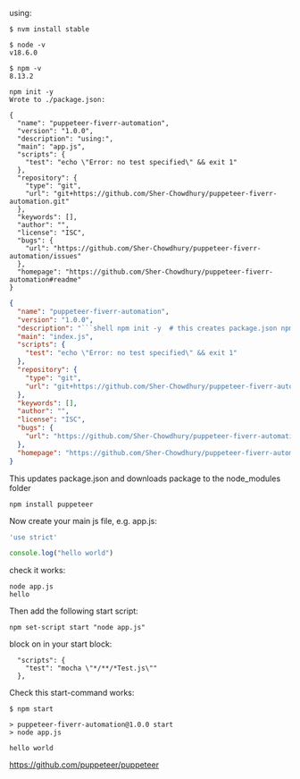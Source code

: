 
using:

```shell
$ nvm install stable

$ node -v
v18.6.0

$ npm -v
8.13.2

```

```shell
npm init -y
Wrote to ./package.json:

{
  "name": "puppeteer-fiverr-automation",
  "version": "1.0.0",
  "description": "using:",
  "main": "app.js",
  "scripts": {
    "test": "echo \"Error: no test specified\" && exit 1"
  },
  "repository": {
    "type": "git",
    "url": "git+https://github.com/Sher-Chowdhury/puppeteer-fiverr-automation.git"
  },
  "keywords": [],
  "author": "",
  "license": "ISC",
  "bugs": {
    "url": "https://github.com/Sher-Chowdhury/puppeteer-fiverr-automation/issues"
  },
  "homepage": "https://github.com/Sher-Chowdhury/puppeteer-fiverr-automation#readme"
}
```

```json
{
  "name": "puppeteer-fiverr-automation",
  "version": "1.0.0",
  "description": "```shell npm init -y  # this creates package.json npm install  ```",
  "main": "index.js",
  "scripts": {
    "test": "echo \"Error: no test specified\" && exit 1"
  },
  "repository": {
    "type": "git",
    "url": "git+https://github.com/Sher-Chowdhury/puppeteer-fiverr-automation.git"
  },
  "keywords": [],
  "author": "",
  "license": "ISC",
  "bugs": {
    "url": "https://github.com/Sher-Chowdhury/puppeteer-fiverr-automation/issues"
  },
  "homepage": "https://github.com/Sher-Chowdhury/puppeteer-fiverr-automation#readme"
}
```

This updates package.json and downloads package to the node_modules folder

```shell
npm install puppeteer
```

Now create your main js file, e.g. app.js:

```javascript
'use strict'

console.log("hello world")
```

check it works:

```shell
node app.js 
hello
```

Then add the following start script:

```shell
npm set-script start "node app.js"
```



block on in your start block:

```
  "scripts": {
    "test": "mocha \"*/**/*Test.js\""
  },
```

Check this start-command works:

```shell
$ npm start             

> puppeteer-fiverr-automation@1.0.0 start
> node app.js

hello world
```

https://github.com/puppeteer/puppeteer
